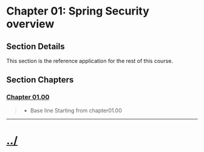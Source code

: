 # Chapter 01: Spring Security overview


## Section Details
This section is the reference application for the rest of this course.


## Section Chapters

### [Chapter 01.00](./chapter01.00/)
> * Base line Starting from chapter01.00

---

# [../](../)
